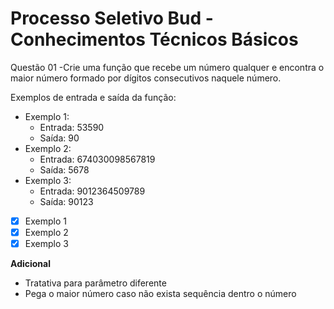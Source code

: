# Processo Seletivo Bud - Conhecimentos Técnicos Básicos

Questão 01 -Crie uma função que recebe um número qualquer e encontra o maior número formado por dígitos consecutivos naquele número.

Exemplos de entrada e saída da função:

- Exemplo 1:
    - Entrada: 53590
    - Saída: 90
- Exemplo 2:
    - Entrada: 674030098567819
    - Saída: 5678
- Exemplo 3:
    - Entrada: 9012364509789
    - Saída: 90123

 - [x] Exemplo 1
 - [x] Exemplo 2
 - [x] Exemplo 3

**Adicional**
- Tratativa para parâmetro diferente
- Pega o maior número caso não exista sequência dentro o número